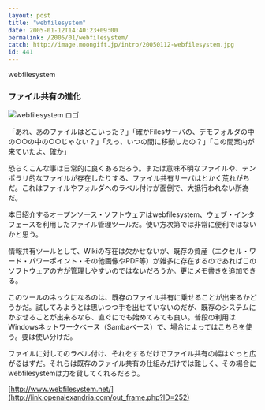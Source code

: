 ```yaml
---
layout: post
title: "webfilesystem"
date: 2005-01-12T14:40:23+09:00
permalink: /2005/01/webfilesystem/
catch: http://image.moongift.jp/intro/20050112-webfilesystem.jpg
id: 441
---
```

webfilesystem  
<!--more-->

### ファイル共有の進化
  

![webfilesystem ロゴ](http://image.moongift.jp/intro/20050112-webfilesystem.jpg "webfilesystem ロゴ")

  

「あれ、あのファイルはどこいった？」「確かFilesサーバの、デモフォルダの中の○○の中の○○じゃない？」「えっ、いつの間に移動したの？」「この間案内が来ていたよ、確か」

  

恐らくこんな事は日常的に良くあるだろう。または意味不明なファイルや、テンポラリ的なファイルが存在したりする、ファイル共有サーバはとかく荒れがちだ。これはファイルやフォルダへのラベル付けが面倒で、大抵行われない所為だ。

  

本日紹介するオープンソース・ソフトウェアはwebfilesystem、ウェブ・インタフェースを利用したファイル管理ツールだ。使い方次第では非常に便利ではないかと思う。

  

情報共有ツールとして、Wikiの存在は欠かせないが、既存の資産（エクセル・ワード・パワーポイント・その他画像やPDF等）が雑多に存在するのであればこのソフトウェアの方が管理しやすいのではないだろうか。更にメモ書きを追加できる。

  

このツールのネックになるのは、既存のファイル共有に乗せることが出来るかどうかだ。試してみようとは思いつつ手を出せていないのだが、既存のシステムにかぶせることが出来るなら、直ぐにでも始めてみても良い。普段の利用はWindowsネットワークベース（Sambaベース）で、場合によってはこちらを使う。要は使い分けだ。

  

ファイルに対してのラベル付け、それをするだけでファイル共有の幅はぐっと広がるはずだ。それらは既存のファイル共有の仕組みだけでは難しく、その場合にwebfilesystemは力を貸してくれるだろう。

  

[http://www.webfilesystem.net/](http://link.openalexandria.com/out_frame.php?ID=252)

